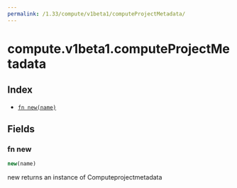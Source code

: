 ```yaml
---
permalink: /1.33/compute/v1beta1/computeProjectMetadata/
---
```


# compute.v1beta1.computeProjectMetadata



## Index

* [`fn new(name)`](#fn-new)

## Fields

### fn new

```ts
new(name)
```

new returns an instance of Computeprojectmetadata